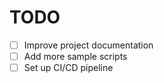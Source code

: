 # TODO

- [ ] Improve project documentation
- [ ] Add more sample scripts
- [ ] Set up CI/CD pipeline
